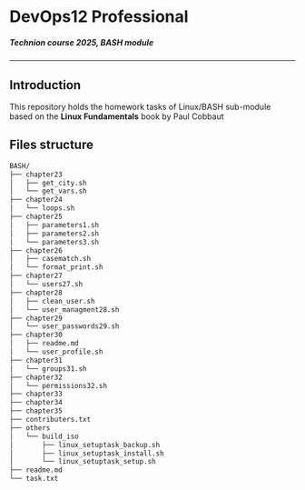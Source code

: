 # DevOps12 Professional
##### Technion course 2025, BASH module
---
## Introduction  
This repository holds the homework tasks of Linux/BASH sub-module based on the __Linux Fundamentals__ book
by Paul Cobbaut

## Files structure
```sh
BASH/
├── chapter23
│   ├── get_city.sh
│   └── get_vars.sh
├── chapter24
│   └── loops.sh
├── chapter25
│   ├── parameters1.sh
│   ├── parameters2.sh
│   └── parameters3.sh
├── chapter26
│   ├── casematch.sh
│   └── format_print.sh
├── chapter27
│   └── users27.sh
├── chapter28
│   ├── clean_user.sh
│   └── user_managment28.sh
├── chapter29
│   └── user_passwords29.sh
├── chapter30
│   ├── readme.md
│   └── user_profile.sh
├── chapter31
│   └── groups31.sh
├── chapter32
│   └── permissions32.sh
├── chapter33
├── chapter34
├── chapter35
├── contributers.txt
├── others
│   └── build_iso
│       ├── linux_setuptask_backup.sh
│       ├── linux_setuptask_install.sh
│       └── linux_setuptask_setup.sh
├── readme.md
└── task.txt
```


